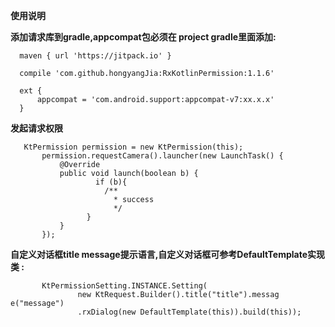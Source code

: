**使用说明**

**添加请求库到gradle,appcompat包必须在 project gradle里面添加:**

      maven { url 'https://jitpack.io' }
      
      compile 'com.github.hongyangJia:RxKotlinPermission:1.1.6'
      
      ext {
          appcompat = 'com.android.support:appcompat-v7:xx.x.x'
      }

**发起请求权限**
    
       KtPermission permission = new KtPermission(this);
           permission.requestCamera().launcher(new LaunchTask() {
               @Override
               public void launch(boolean b) {
                       if (b){
                         /**
                           * success
                           */
                     }
               }
           });
 
**自定义对话框title message提示语言,自定义对话框可参考DefaultTemplate实现类 :**
     
           KtPermissionSetting.INSTANCE.Setting(
                   new KtRequest.Builder().title("title").messag e("message")
                   .rxDialog(new DefaultTemplate(this)).build(this));
